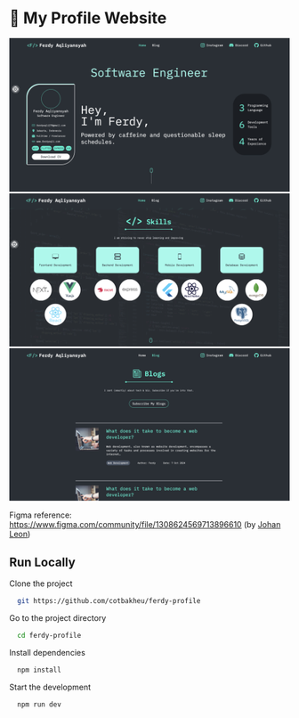 # 🚀 My Profile Website

![image 1](./readme-asset/1.png)
![image 2](./readme-asset/2.png)
![image 3](./readme-asset/3.png)

Figma reference: https://www.figma.com/community/file/1308624569713896610 (by [Johan Leon](https://www.figma.com/@johannleon2025))

## Run Locally

Clone the project

```bash
  git https://github.com/cotbakheu/ferdy-profile
```

Go to the project directory

```bash
  cd ferdy-profile
```

Install dependencies

```bash
  npm install
```

Start the development

```bash
  npm run dev
```
